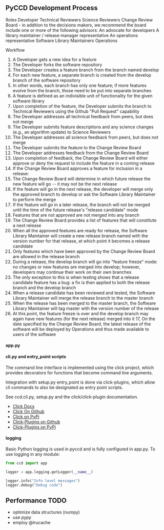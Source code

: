 ## PyCCD Development Process
Roles
Developer
Technical Reviewers
Science Reviewers
Change Review Board - in addition to the decisions makers, we recommend the board include one or more of the following advisors:
An advocate for developers
A library maintainer / release manager representative
An operations representative
Software Library Maintainers
Operations

Workflow
1. A Developer gets a new idea for a feature
2. The Developer forks the software repository
3. The Developer creates a feature branch from the branch named develop
  1. For each new feature, a separate branch is created from the develop branch of the software repository
  2. In other words, each branch has only one feature; if more features evolve from the branch, those need to be put into separate branches
  3. A feature is defined as an indivisible unit of functionality for the given software library
4. Upon completion of the feature, the Developer submits the branch to Technical Reviewers using the Github "Pull Request" capability
5. The Developer addresses all technical feedback from peers, but does not merge
6. The Developer submits feature descriptions and any science changes (e.g., an algorithm update) to Science Reviewers
7. The Developer addresses all science feedback from peers, but does not merge
8. The Developer submits the feature to the Change Review Board
9. The Developer addresses feedback from the Change Review Board
10. Upon completion of feedback, the  Change Review Board will either approve or deny the request to include the feature in a coming release
11. If the Change Review Board approves a feature for inclusion in a release:
  1. The Change Review Board will determine in which future release the new feature will go -- it may not be the next release
  2. If the feature will go in the next release, the developer will merge only the approved branch to develop or ask the Software Library Maintainer to perform the merge
  3. If the feature will go in a later release, the branch will not be merged until the time of the future release's "release candidate" mode
  4. Features that are not approved are not merged into any branch
12. The Change Review Board provides a list of features that will constitute a next release
13. When all the approved features are ready for release, the Software Library Maintainer will create a new release branch named with the version number for that release, at which point it becomes a release candidate
  1. Only features which have been approved by the Change Review Board are allowed in the release branch
  2. During a release, the develop branch will go into "feature freeze" mode: no changes or new features are merged into develop; however, developers may continue their work on their own branches
  3. The only exception to this is when testing shows that a release candidate feature has a bug: a fix is then applied to both the release branch and the develop branch
14. When a release candidate has been reviewed and tested, the Software Library Maintainer will merge the release branch to the master branch
15. When the release has been merged to the master branch, the Software Library Maintainer will tag master with the version number of the release
16. At this point, the feature freeze is over and the develop branch may again have new features (for the next release) merged into it
17, On the date specified by the Change Review Board, the latest release of the software will be deployed by Operations and thus made available to users of the software

#### app.py

#### cli.py and entry_point scripts
The command line interface is implemented using the click project, which
provides decorators for functions that become command line arguments.

Integration with setup.py entry_point is done via click-plugins, which allow
cli commands to also be designated as entry point scripts.

See ccd.cli.py, setup.py and the click/click-plugin documentation.

* [Click Docs](http://click.pocoo.org/5/)
* [Click On Github](https://github.com/pallets/click)
* [Click on PyPi](https://pypi.python.org/pypi/click)
* [Click-Plugins on Github](https://github.com/click-contrib/click-plugins)
* [Click-Plugins on PyPi](https://pypi.python.org/pypi/click-plugins)


#### logging
Basic Python logging is used in pyccd and is fully configured in app.py. To use logging in any module:

```python
from ccd import app

logger = app.logging.getLogger(__name__)

logger.info("Info level messages")
logger.debug("Debug code")
```

## Performance TODO
* optimize data structures (numpy)
* use pypy
* employ @lrucache
